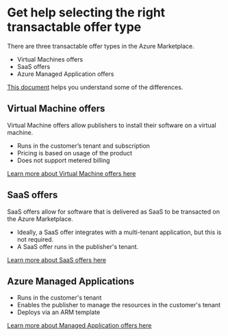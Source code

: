 # Get help selecting the right transactable offer type

There are three transactable offer types in the Azure Marketplace.

- Virtual Machines offers 
- SaaS offers 
- Azure Managed Application offers

[This document](https://docs.microsoft.com/en-us/azure/marketplace/marketplace-commercial-transaction-capabilities-and-considerations#transact-overview) helps you understand some of the differences.

## Virtual Machine offers 

Virtual Machine offers allow publishers to install their software on a virtual machine.  

- Runs in the customer’s tenant and subscription
- Pricing is based on usage of the product 
- Does not support metered billing

[Learn more about Virtual Machine offers here](create-or-maintain-a-virtual-machine-offer.md)

## SaaS offers 

SaaS offers allow for software that is delivered as SaaS to be transacted on the Azure Marketplace. 

- Ideally, a SaaS offer integrates with a multi-tenant application, but this is not required.
- A SaaS offer runs in the publisher's tenant.

[Learn more about SaaS offers here](create-or-maintain-saas-offer.md)

## Azure Managed Applications

- Runs in the customer's tenant
- Enables the publisher to manage the resources in the customer's tenant
- Deploys via an ARM template

[Learn more about Managed Application offers here](create-or-maintain-azure-managed-application-offer.md)
